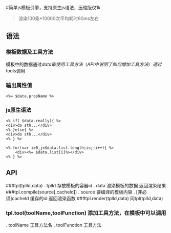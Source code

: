 #简单js模板引擎，支持原生js语法，压缩版仅1k 
>渲染100条*10000次平均耗时60ms左右

## 语法
### 模板数据及工具方法
模板中的数据通过$data取
使用工具方法（API中说明了如何增加工具方法）通过$tools调用

### 输出属性值
```
<%= $data.propName %>
```

### js原生语法
```
<% if( $data.really){ %>
<div>do sth...</div>
<% }else{ %>
<div>do sth...</div>
<% } %>
```
```
<% for(var i=0,j=$data.list.length;i<j;i++){ %>
    <div><%= $data.list[i]%></div>
<% } %>
```

## API

###tpl(tplId,data)
. tplId  存放模板的容器id
. data   渲染模板的数据
返回渲染结果
###tpl.compile(source[,cacheId])
. source 要编译的模板内容
. [非必须]cacheId 缓存的id
返回渲染函数
###tpl.render(tplId,data)
同tpl(tplId,data)
### tpl.tool(toolName,toolFunction) 添加工具方法，在模板中可以调用
. toolName 工具方法名
. toolFunction 工具方法
